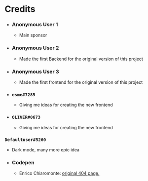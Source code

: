# Credits

- ### Anonymous User 1

  - Main sponsor

- ### Anonymous User 2

  - Made the first Backend for the original version of this project

- ### Anonymous User 3

  - Made the first frontend for the original version of this project

- ### `esme#7285`

  - Giving me ideas for creating the new frontend

- ### `OLIVER#0673`

  - Giving me ideas for creating the new frontend

### `Defaultuser#5260`
  - Dark mode, many more epic idea

- ### Codepen
  - Enrico Chiaromonte:  [original 404 page.](https://codepen.io/chiaren/pen/qBwKdX)
  
